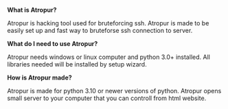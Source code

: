 **What is Atropur?**

Atropur is hacking tool used for bruteforcing ssh. Atropur is made to be easily set up and fast way to bruteforse ssh connection to server.

**What do I need to use Atropur?**

Atropur needs windows or linux computer and python 3.0+ installed. All libraries needed will be installed by setup wizard.

**How is Atropur made?**

Atropur is made for python 3.10 or newer versions of python. Atropur opens small server to your computer that you can controll from html website.